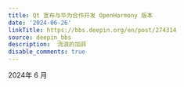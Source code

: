 ```yaml
---
title: Qt 宣布与华为合作开发 OpenHarmony 版本
date: '2024-06-26'
linkTitle: https://bbs.deepin.org/en/post/274314
source: deepin_bbs
description:  流浪的加菲 
disable_comments: true
---
```

2024年 6 月 
